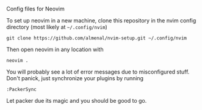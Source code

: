 Config files for Neovim

To set up neovim in a new machine, clone this repository in the nvim config directory
(most likely at `~/.config/nvim`)

```shell
git clone https://github.com/almenal/nvim-setup.git ~/.config/nvim
```

Then open neovim in any location with

```
neovim .
```

You will probably see a lot of error messages due to misconfigured stuff.
Don't panick, just synchronize your plugins by running

```
:PackerSync
```

Let packer due its magic and you should be good to go.
